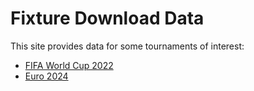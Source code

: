 # Fixture Download Data

This site provides data for some tournaments of interest:

- [FIFA World Cup 2022](https://fixturedownload.com/feed/json/fifa-world-cup-2022)
- [Euro 2024](https://fixturedownload.com/feed/json/uefa-euro-2024)
